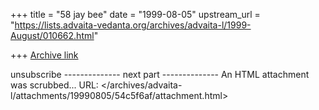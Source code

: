 +++
title = "58 jay bee"
date = "1999-08-05"
upstream_url = "https://lists.advaita-vedanta.org/archives/advaita-l/1999-August/010662.html"

+++
[Archive link](https://lists.advaita-vedanta.org/archives/advaita-l/1999-August/010662.html)

unsubscribe
-------------- next part --------------
An HTML attachment was scrubbed...
URL: </archives/advaita-l/attachments/19990805/54c5f6af/attachment.html>
